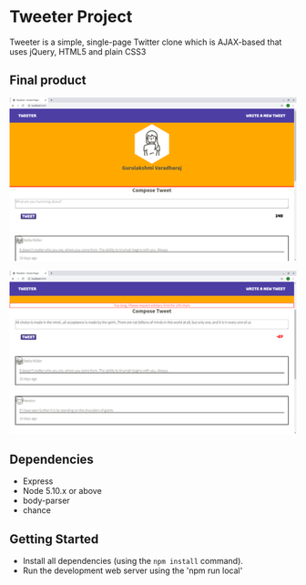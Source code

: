 # Tweeter Project

Tweeter is a simple, single-page Twitter clone which is AJAX-based that uses jQuery, HTML5 and plain CSS3

## Final product
!["Screenshot of tweets app"](https://github.com/Gurulakshmi-Varadharaj/tweeter/blob/master/public/images/tweets.png)



!["Screenshot of tweets validation"](https://github.com/Gurulakshmi-Varadharaj/tweeter/blob/master/public/images/tweets_validation.png)

## Dependencies

- Express
- Node 5.10.x or above
- body-parser
- chance

## Getting Started
- Install all dependencies (using the `npm install` command).
- Run the development web server using the 'npm run local'
